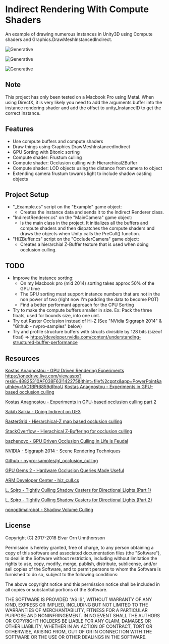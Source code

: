 Indirect Rendering With Compute Shaders
========

An example of drawing numerous instances in Unity3D using Compute shaders and Graphics.DrawMeshInstancedIndirect.

![Generative](https://raw.githubusercontent.com/ellioman/Indirect-Rendering-With-Compute-Shaders/master/Gifs/IndirectRendering_01_FrustumCulling.gif)

![Generative](https://raw.githubusercontent.com/ellioman/Indirect-Rendering-With-Compute-Shaders/master/Gifs/IndirectRendering_02_Occlusion.gif)

![Generative](https://raw.githubusercontent.com/ellioman/Indirect-Rendering-With-Compute-Shaders/master/Gifs/IndirectRendering_03_LOD.gif)

## Note
This project has only been tested on a Macbook Pro using Metal. When using DirectX, it is very likely you need to add the arguments buffer into the instance rendering shader and add the offset to unity_InstanceID to get the correct instance.

## Features

- Use compute buffers and compute shaders
- Draw things using Graphics.DrawMeshInstancedIndirect
- GPU Sorting with Bitonic sorting
- Compute shader: Frustum culling
- Compute shader: Occlusion culling with HierarchicalZBuffer
- Compute shader: LOD objects using the distance from camera to object
- Extending camera frustum towards light to include shadow casting objects

## Project Setup
- "_Example.cs" script on the "Example" game object:
	- Creates the instance data and sends it to the Indirect Renderer class.
- "IndirectRenderer.cs" on the "MainCamera" game object:
	- Is the main class in the project. It initializes all the buffers and compute shaders and then dispatches the compute shaders and draws the objects when Unity calls the PreCull() function.
- "HiZBuffer.cs" script on the "OccluderCamera" game object:
	- Creates a hierarchial Z-Buffer texture that is used when doing occlusion culling.

## TODO
- Improve the instance sorting:
	- On my Macbook pro (mid 2014) sorting takes approx 50% of the GPU time
	- The GPU sorting must support instance numbers that are not in the non power of two (right now I'm padding the data to become POT)
	- Find a better performant approach for the CPU Sorting
- Try to make the compute buffers smaller in size. Ex: Pack the three floats, used for bounds size, into one uint.
- Try out Raster Occlusion instead of Hi-Z (See "NVidia Siggraph 2014" & "Github - nvpro-samples" below)
- Try and profile structure buffers with structs divisible by 128 bits (sizeof float) => https://developer.nvidia.com/content/understanding-structured-buffer-performance

## Resources

[Kostas Anagnostou - GPU Driven Rendering Experiments](http://bit.ly/Kostas-GPUDrivenRenderingExperiments)
https://onedrive.live.com/view.aspx?resid=48825310AF038F63!142275&ithint=file%2cpptx&app=PowerPoint&authkey=!AD1BPt6859dRnoU
[Kostas Anagnostou - Experiments in GPU-based occlusion culling](https://interplayoflight.wordpress.com/2017/11/15/experiments-in-gpu-based-occlusion-culling/)

[Kostas Anagnostou - Experiments in GPU-based occlusion culling part 2](https://interplayoflight.wordpress.com/2018/01/15/experiments-in-gpu-based-occlusion-culling-part-2-multidrawindirect-and-mesh-lodding/)

[Sakib Saikia - Going Indirect on UE3](https://sakibsaikia.github.io/graphics/2017/08/18/Going-Indirect-On-UE3.html)

[RasterGrid - Hierarchical-Z map based occlusion culling](http://rastergrid.com/blog/2010/10/hierarchical-z-map-based-occlusion-culling/)

[StackOverflow - Hierachical Z-Buffering for occlusion culling](https://gamedev.stackexchange.com/questions/112155/hierachical-z-buffering-for-occlusion-culling)

[bazhenovc -  GPU Driven Occlusion Culling in Life is Feudal ](https://bazhenovc.github.io/blog/post/gpu-driven-occlusion-culling-slides-lif/)

[NVIDIA - Siggraph 2014 - Scene Rendering Techniques](http://on-demand.gputechconf.com/siggraph/2014/presentation/SG4117-OpenGL-Scene-Rendering-Techniques.pdf)

[Github - nvpro-samples/gl_occlusion_culling](https://github.com/nvpro-samples/gl_occlusion_culling)

[GPU Gems 2 - Hardware Occlusion Queries Made Useful](https://developer.nvidia.com/gpugems/GPUGems2/gpugems2_chapter06.html)

[ARM Developer Center - hiz_cull.cs](https://arm-software.github.io/opengl-es-sdk-for-android/hiz__cull_8cs_source.html)

[L. Spiro - Tightly Culling Shadow Casters for Directional Lights (Part 1)](http://lspiroengine.com/?p=153)

[L. Spiro - Tightly Culling Shadow Casters for Directional Lights (Part 2)](http://lspiroengine.com/?p=187)

[nonoptimalrobot - Shadow Volume Culling](https://nonoptimalrobot.wordpress.com/2012/04/19/shadow-volume-culling/)



License
-------

Copyright (C) 2017-2018 Elvar Orn Unnthorsson

Permission is hereby granted, free of charge, to any person obtaining a copy of
this software and associated documentation files (the "Software"), to deal in
the Software without restriction, including without limitation the rights to
use, copy, modify, merge, publish, distribute, sublicense, and/or sell copies of
the Software, and to permit persons to whom the Software is furnished to do so,
subject to the following conditions:

The above copyright notice and this permission notice shall be included in all
copies or substantial portions of the Software.

THE SOFTWARE IS PROVIDED "AS IS", WITHOUT WARRANTY OF ANY KIND, EXPRESS OR
IMPLIED, INCLUDING BUT NOT LIMITED TO THE WARRANTIES OF MERCHANTABILITY, FITNESS
FOR A PARTICULAR PURPOSE AND NONINFRINGEMENT. IN NO EVENT SHALL THE AUTHORS OR
COPYRIGHT HOLDERS BE LIABLE FOR ANY CLAIM, DAMAGES OR OTHER LIABILITY, WHETHER
IN AN ACTION OF CONTRACT, TORT OR OTHERWISE, ARISING FROM, OUT OF OR IN
CONNECTION WITH THE SOFTWARE OR THE USE OR OTHER DEALINGS IN THE SOFTWARE.
